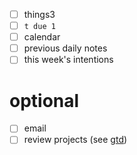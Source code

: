 - [ ] things3
- [ ] `t due 1`
- [ ] calendar
- [ ] previous daily notes
- [ ] this week's intentions

# optional
- [ ] email
- [ ] review projects (see [gtd](./gtd.md))
